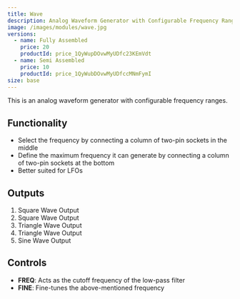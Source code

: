 ```yaml
---
title: Wave
description: Analog Waveform Generator with Configurable Frequency Ranges.
image: /images/modules/wave.jpg
versions:
  - name: Fully Assembled
    price: 20
    productId: price_1QyWupDOvwMyUDfc23KEmVdt
  - name: Semi Assembled
    price: 10
    productId: price_1QyWubDOvwMyUDfccMNmFymI
size: base
---
```


This is an analog waveform generator with configurable frequency ranges.

## Functionality

* Select the frequency by connecting a column of two-pin sockets in the middle
* Define the maximum frequency it can generate by connecting a column of two-pin sockets at the bottom
* Better suited for LFOs

## Outputs
1. Square Wave Output
2. Square Wave Output
3. Triangle Wave Output
4. Triangle Wave Output
5. Sine Wave Output

## Controls

* **FREQ**: Acts as the cutoff frequency of the low-pass filter
* **FINE**: Fine-tunes the above-mentioned frequency
